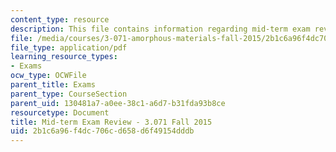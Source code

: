 ```yaml
---
content_type: resource
description: This file contains information regarding mid-term exam review.
file: /media/courses/3-071-amorphous-materials-fall-2015/2b1c6a96f4dc706cd658d6f49154dddb_MIT3_071F14_MidTermReview.pdf
file_type: application/pdf
learning_resource_types:
- Exams
ocw_type: OCWFile
parent_title: Exams
parent_type: CourseSection
parent_uid: 130481a7-a0ee-38c1-a6d7-b31fda93b8ce
resourcetype: Document
title: Mid-term Exam Review - 3.071 Fall 2015
uid: 2b1c6a96-f4dc-706c-d658-d6f49154dddb
---
```

